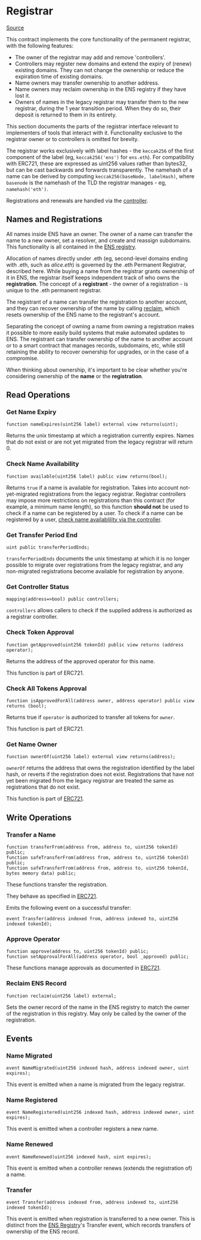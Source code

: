 # Registrar

[Source](https://github.com/ensdomains/ethregistrar/blob/master/contracts/BaseRegistrarImplementation.sol)

This contract implements the core functionality of the permanent registrar, with the following features:

* The owner of the registrar may add and remove 'controllers'.
* Controllers may register new domains and extend the expiry of \(renew\) existing domains. They can not change the ownership or reduce the expiration time of existing domains.
* Name owners may transfer ownership to another address.
* Name owners may reclaim ownership in the ENS registry if they have lost it.
* Owners of names in the legacy registrar may transfer them to the new registrar, during the 1 year transition period. When they do so, their deposit is returned to them in its entirety.

This section documents the parts of the registrar interface relevant to implementers of tools that interact with it. Functionality exclusive to the registrar owner or to controllers is omitted for brevity.

The registrar works exclusively with label hashes - the `keccak256` of the first component of the label \(eg, `keccak256('ens')` for `ens.eth`\). For compatibility with ERC721, these are expressed as uint256 values rather than bytes32, but can be cast backwards and forwards transparently. The namehash of a name can be derived by computing `keccak256(baseNode, labelHash)`, where `basenode` is the namehash of the TLD the registrar manages - eg, `namehash('eth')`.

Registrations and renewals are handled via the [controller](controller.md).

## Names and Registrations

All names inside ENS have an owner. The owner of a name can transfer the name to a new owner, set a resolver, and create and reassign subdomains. This functionality is all contained in the [ENS registry](../ens.md).

Allocation of names directly under .eth \(eg, second-level domains ending with .eth, such as _alice.eth_\) is governed by the .eth Permanent Registrar, described here. While buying a name from the registrar grants ownership of it in ENS, the registrar itself keeps independent track of who owns the **registration**. The concept of a **registrant** - the owner of a registration - is unique to the .eth permanent registrar.

The registrant of a name can transfer the registration to another account, and they can recover ownership of the name by calling [reclaim](registrar.md#reclaim-ens-record), which resets ownership of the ENS name to the registrant's account.

Separating the concept of owning a name from owning a registration makes it possible to more easily build systems that make automated updates to ENS. The registrant can transfer ownership of the name to another account or to a smart contract that manages records, subdomains, etc, while still retaining the ability to recover ownership for upgrades, or in the case of a compromise.

When thinking about ownership, it's important to be clear whether you're considering ownership of the **name** or the **registration**.

## Read Operations

### Get Name Expiry

```text
function nameExpires(uint256 label) external view returns(uint);
```

Returns the unix timestamp at which a registration currently expires. Names that do not exist or are not yet migrated from the legacy registrar will return 0.

### Check Name Availability

```text
function available(uint256 label) public view returns(bool);
```

Returns `true` if a name is available for registration. Takes into account not-yet-migrated registrations from the legacy registrar. Registrar controllers may impose more restrictions on registrations than this contract \(for example, a minimum name length\), so this function **should not** be used to check if a name can be registered by a user. To check if a name can be registered by a user, [check name availablility via the controller](../.eth-permanent-registrar/controller.md#check-name-availability).

### Get Transfer Period End

```text
uint public transferPeriodEnds;
```

`transferPeriodEnds` documents the unix timestamp at which it is no longer possible to migrate over registrations from the legacy registrar, and any non-migrated registrations become available for registration by anyone.

### Get Controller Status

```text
mapping(address=>bool) public controllers;
```

`controllers` allows callers to check if the supplied address is authorized as a registrar controller.

### Check Token Approval

```text
function getApproved(uint256 tokenId) public view returns (address operator);
```

Returns the address of the approved operator for this name.

This function is part of ERC721.

### Check All Tokens Approval

```text
function isApprovedForAll(address owner, address operator) public view returns (bool);
```

Returns true if `operator` is authorized to transfer all tokens for `owner`.

This function is part of ERC721.

### Get Name Owner

```text
function ownerOf(uint256 label) external view returns(address);
```

`ownerOf` returns the address that owns the registration identified by the label hash, or reverts if the registration does not exist. Registrations that have not yet been migrated from the legacy registrar are treated the same as registrations that do not exist.

This function is part of [ERC721](https://github.com/ensdomains/ens/blob/master/docs/ethregistrar.rst#id7).

## Write Operations

### Transfer a Name

```text
function transferFrom(address from, address to, uint256 tokenId) public;
function safeTransferFrom(address from, address to, uint256 tokenId) public;
function safeTransferFrom(address from, address to, uint256 tokenId, bytes memory data) public;
```

These functions transfer the registration.

They behave as specified in [ERC721](https://github.com/ensdomains/ens/blob/master/docs/ethregistrar.rst#id9).

Emits the following event on a successful transfer:

```text
event Transfer(address indexed from, address indexed to, uint256 indexed tokenId);
```

### Approve Operator

```text
function approve(address to, uint256 tokenId) public;
function setApprovalForAll(address operator, bool _approved) public;
```

These functions manage approvals as documented in [ERC721](https://github.com/ensdomains/ens/blob/master/docs/ethregistrar.rst#id11).

### Reclaim ENS Record

```text
function reclaim(uint256 label) external;
```

Sets the owner record of the name in the ENS registry to match the owner of the registration in this registry. May only be called by the owner of the registration.

## Events

### Name Migrated

```text
event NameMigrated(uint256 indexed hash, address indexed owner, uint expires);
```

This event is emitted when a name is migrated from the legacy registrar.

### Name Registered

```text
event NameRegistered(uint256 indexed hash, address indexed owner, uint expires);
```

This event is emitted when a controller registers a new name.

### Name Renewed

```text
event NameRenewed(uint256 indexed hash, uint expires);
```

This event is emitted when a controller renews \(extends the registration of\) a name.

### Transfer

```text
event Transfer(address indexed from, address indexed to, uint256 indexed tokenId);
```

This event is emitted when registration is transferred to a new owner. This is distinct from the [ENS Registry](../ens.md)'s Transfer event, which records transfers of ownership of the ENS record.

